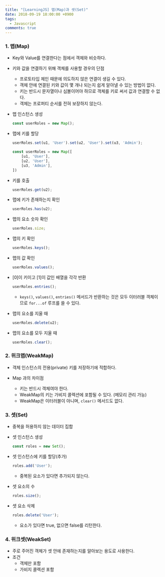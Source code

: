 ```yaml
---
title: "[LearningJS] 맵(Map)과 셋(Set)"
date: 2018-09-19 18:00:00 +0900
tags:
  - Javascript
comments: true
---
```


### 1. 맵(Map)

- Key와 Value를 연결한다는 점에서 객체와 비슷하다.

- 키와 값을 연결하기 위해 객체를 사용할 경우의 단점

  - 프로토타입 체인 때문에 의도하지 않은 연결이 생길 수 있다.
  - 객체 안에 연결된 키와 값이 몇 개나 되는지 쉽게 알아낼 수 있는 방법이 없다.
  - 키는 반드시 문자열이나 심볼이어야 하므로 객체를 키로 써서 값과 연결할 수 없다.
  - 객체는 프로퍼티 순서를 전혀 보장하지 않는다.

- 맵 인스턴스 생성

  ```js
  const userRoles = new Map();
  ```

- 맵에 키를 할당

  ```js
  userRoles.set(u1, 'User').set(u2, 'User').set(u3, 'Admin');
  ```

  ```js
  const userRoles = new Map([
      [u1, 'User'],
      [u2, 'User'],
      [u3, 'Admin'],
  ])
  ```

- 키를 호출

  ```js
  userRoles.get(u2);
  ```

- 맵에 키가 존재하는지 확인

  ```js
  userRoles.has(u2);
  ```

- 맵의 요소 숫자 확인

  ```js
  userRoles.size;
  ```

- 맵의 키 확인

  ```js
  userRoles.keys();
  ```

- 맵의 값 확인

  ```js
  userRoles.values();
  ```

- [0]이 키이고 [1]이 값인 배열을 각각 반환

  ```js
  userRoles.entries();
  ```

  - `keys()`, `values()`, `entries()` 메서드가 반환하는 것은 모두 이터러블 객체이므로 `for...of` 루프를 쓸 수 있다.

- 맵의 요소를 지울 때

  ```js
  userRoles.delete(u2);
  ```

- 맵의 요소를 모두 지울 때

  ```js
  userRoles.clear();
  ```

### 2. 위크맵(WeakMap)

- 객체 인스턴스의 전용(private) 키를 저장하기에 적합하다.

- Map 과의 차이점
  - 키는 반드시 객체여야 한다.
  - WeakMap의 키는 가비지 콜렉션에 포함될 수 있다. (메모리 관리 가능)
  - WeakMap은 이터러블이 아니며, `clear()` 메서드도 없다.

### 3. 셋(Set)

- 중복을 허용하지 않는 데이터 집합

- 셋 인스턴스 생성

  ```js
  const roles = new Set();
  ```

- 셋 인스턴스에 키를 할당(추가)

  ```js
  roles.add('User');
  ```

  - 중복된 요소가 있다면 추가되지 않는다.

- 셋 요소의 수

  ```js
  roles.size();
  ```

- 셋 요소 삭제

  ```js
  roles.delete('User');
  ```

  - 요소가 있다면 true, 없으면 false를 리턴한다.

### 4. 위크셋(WeakSet)

- 주로 주어진 객체가 셋 안에 존재하는지를 알아보는 용도로 사용한다.
- 조건
  - 객체만 포함
  - 가비지 콜렉션 포함